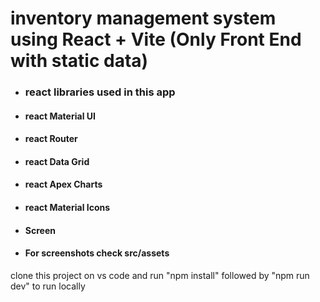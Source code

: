 # inventory management system using React + Vite (Only Front End with static data)

- ### react libraries used in this app
- #### react Material UI
- #### react Router
- #### react Data Grid
- #### react Apex Charts
- #### react Material Icons
- #### Screen
- #### For screenshots check src/assets



clone this project on vs code and run "npm install" followed by "npm run dev" to run locally 

 

